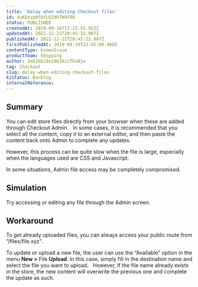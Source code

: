 ```yaml
---
title: 'Delay when editing Checkout files'
id: 4uKQzzpNfbYLKZdhTW4f0O
status: PUBLISHED
createdAt: 2019-09-16T17:25:55.922Z
updatedAt: 2022-12-22T20:45:22.907Z
publishedAt: 2022-12-22T20:45:22.907Z
firstPublishedAt: 2019-09-19T23:45:08.460Z
contentType: knownIssue
productTeam: Shopping
author: 2mXZkbi0oi061KicTExNjo
tag: Checkout
slug: delay-when-editing-checkout-files
kiStatus: Backlog
internalReference: 
---
```


## Summary

You can edit store files directly from your browser when these are added through Checkout Admin.
 
In some cases, it is recommended that you select all the content, copy it to an external editor, and then paste the content back onto Admin to complete any updates.

However, this process can be quite slow when the file is large, especially when the languages used are CSS and Javascript.

In some situations, Admin file access may be completely compromised.

## Simulation

Try accessing or editing any file through the Admin screen.

## Workaround

To get already uploaded files, you can always access your public route from “/files/file.xyz”.

To update or upload a new file, the user can use the “Available” option in the menu __New >__ File __Upload__. In this case, simply fill in the destination name and select the file you want to upload.
 
However, if the file name already exists in the store, the new content will overwrite the previous one and complete the update as such.

